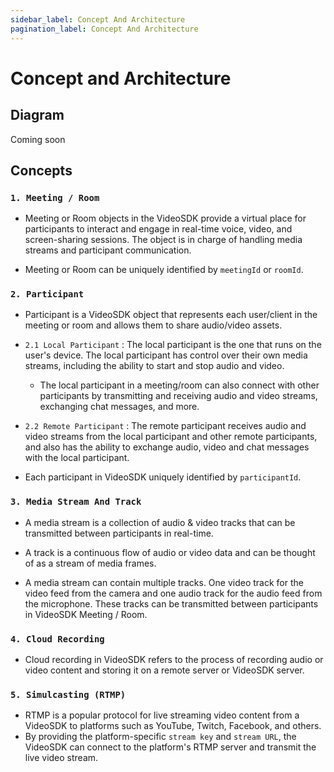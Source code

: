 ```yaml
---
sidebar_label: Concept And Architecture
pagination_label: Concept And Architecture
---
```


# Concept and Architecture

## Diagram

Coming soon

## Concepts

### `1. Meeting / Room`

- Meeting or Room objects in the VideoSDK provide a virtual place for participants to interact and engage in real-time voice, video, and screen-sharing sessions. The object is in charge of handling media streams and participant communication.

- Meeting or Room can be uniquely identified by `meetingId` or `roomId`.

### `2. Participant`

- Participant is a VideoSDK object that represents each user/client in the meeting or room and allows them to share audio/video assets.

- `2.1 Local Participant` :
  The local participant is the one that runs on the user's device. The local participant has control over their own media streams, including the ability to start and stop audio and video.

  - The local participant in a meeting/room can also connect with other participants by transmitting and receiving audio and video streams, exchanging chat messages, and more.

- `2.2 Remote Participant` :
  The remote participant receives audio and video streams from the local participant and other remote participants, and also has the ability to exchange audio, video and chat messages with the local participant.

- Each participant in VideoSDK uniquely identified by `participantId`.

### `3. Media Stream And Track`

- A media stream is a collection of audio & video tracks that can be transmitted between participants in real-time.

- A track is a continuous flow of audio or video data and can be thought of as a stream of media frames.

- A media stream can contain multiple tracks. One video track for the video feed from the camera and one audio track for the audio feed from the microphone. These tracks can be transmitted between participants in VideoSDK Meeting / Room.

### `4. Cloud Recording`

- Cloud recording in VideoSDK refers to the process of recording audio or video content and storing it on a remote server or VideoSDK server.

### `5. Simulcasting (RTMP)`

- RTMP is a popular protocol for live streaming video content from a VideoSDK to platforms such as YouTube, Twitch, Facebook, and others.
- By providing the platform-specific `stream key` and `stream URL`, the VideoSDK can connect to the platform's RTMP server and transmit the live video stream.
